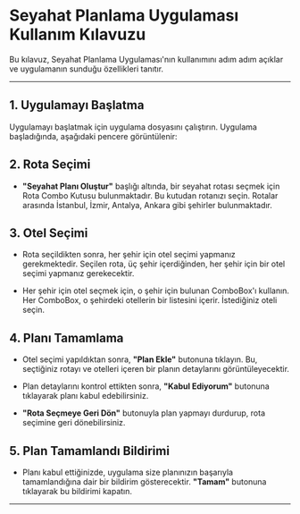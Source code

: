 # Seyahat Planlama Uygulaması Kullanım Kılavuzu

Bu kılavuz, Seyahat Planlama Uygulaması'nın kullanımını adım adım açıklar ve uygulamanın sunduğu özellikleri tanıtır.

---

## 1. Uygulamayı Başlatma

Uygulamayı başlatmak için uygulama dosyasını çalıştırın. Uygulama başladığında, aşağıdaki pencere görüntülenir:



## 2. Rota Seçimi

- **"Seyahat Planı Oluştur"** başlığı altında, bir seyahat rotası seçmek için Rota Combo Kutusu bulunmaktadır. Bu kutudan rotanızı seçin. Rotalar arasında İstanbul, İzmir, Antalya, Ankara gibi şehirler bulunmaktadır.

## 3. Otel Seçimi

- Rota seçildikten sonra, her şehir için otel seçimi yapmanız gerekmektedir. Seçilen rota, üç şehir içerdiğinden, her şehir için bir otel seçimi yapmanız gerekecektir.

- Her şehir için otel seçmek için, o şehir için bulunan ComboBox'ı kullanın. Her ComboBox, o şehirdeki otellerin bir listesini içerir. İstediğiniz oteli seçin.

## 4. Planı Tamamlama

- Otel seçimi yapıldıktan sonra, **"Plan Ekle"** butonuna tıklayın. Bu, seçtiğiniz rotayı ve otelleri içeren bir planın detaylarını görüntüleyecektir.

- Plan detaylarını kontrol ettikten sonra, **"Kabul Ediyorum"** butonuna tıklayarak planı kabul edebilirsiniz. 

- **"Rota Seçmeye Geri Dön"** butonuyla plan yapmayı durdurup, rota seçimine geri dönebilirsiniz.

## 5. Plan Tamamlandı Bildirimi

- Planı kabul ettiğinizde, uygulama size planınızın başarıyla tamamlandığına dair bir bildirim gösterecektir. **"Tamam"** butonuna tıklayarak bu bildirimi kapatın.

---

